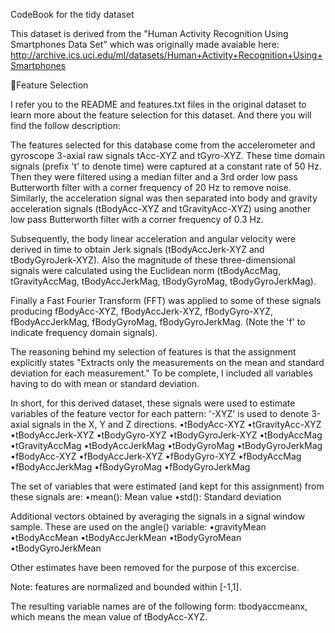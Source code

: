 CodeBook for the tidy dataset


This dataset is derived from the "Human Activity Recognition Using Smartphones Data Set" which was originally made avaiable here: http://archive.ics.uci.edu/ml/datasets/Human+Activity+Recognition+Using+Smartphones

Feature Selection 

I refer you to the README and features.txt files in the original dataset to learn more about the feature selection for this dataset. And there you will find the follow description:

The features selected for this database come from the accelerometer and gyroscope 3-axial raw signals tAcc-XYZ and tGyro-XYZ. These time domain signals (prefix 't' to denote time) were captured at a constant rate of 50 Hz. Then they were filtered using a median filter and a 3rd order low pass Butterworth filter with a corner frequency of 20 Hz to remove noise. Similarly, the acceleration signal was then separated into body and gravity acceleration signals (tBodyAcc-XYZ and tGravityAcc-XYZ) using another low pass Butterworth filter with a corner frequency of 0.3 Hz. 

Subsequently, the body linear acceleration and angular velocity were derived in time to obtain Jerk signals (tBodyAccJerk-XYZ and tBodyGyroJerk-XYZ). Also the magnitude of these three-dimensional signals were calculated using the Euclidean norm (tBodyAccMag, tGravityAccMag, tBodyAccJerkMag, tBodyGyroMag, tBodyGyroJerkMag). 

Finally a Fast Fourier Transform (FFT) was applied to some of these signals producing fBodyAcc-XYZ, fBodyAccJerk-XYZ, fBodyGyro-XYZ, fBodyAccJerkMag, fBodyGyroMag, fBodyGyroJerkMag. (Note the 'f' to indicate frequency domain signals). 

The reasoning behind my selection of features is that the assignment explicitly states "Extracts only the measurements on the mean and standard deviation for each measurement." To be complete, I included all variables having to do with mean or standard deviation.

In short, for this derived dataset, these signals were used to estimate variables of the feature vector for each pattern:
 '-XYZ' is used to denote 3-axial signals in the X, Y and Z directions.
•tBodyAcc-XYZ
•tGravityAcc-XYZ
•tBodyAccJerk-XYZ
•tBodyGyro-XYZ
•tBodyGyroJerk-XYZ
•tBodyAccMag
•tGravityAccMag
•tBodyAccJerkMag
•tBodyGyroMag
•tBodyGyroJerkMag
•fBodyAcc-XYZ
•fBodyAccJerk-XYZ
•fBodyGyro-XYZ
•fBodyAccMag
•fBodyAccJerkMag
•fBodyGyroMag
•fBodyGyroJerkMag

The set of variables that were estimated (and kept for this assignment) from these signals are: 
•mean(): Mean value
•std(): Standard deviation

Additional vectors obtained by averaging the signals in a signal window sample. These are used on the angle() variable:
•gravityMean
•tBodyAccMean
•tBodyAccJerkMean
•tBodyGyroMean
•tBodyGyroJerkMean

Other estimates have been removed for the purpose of this excercise.

Note: features are normalized and bounded within [-1,1].

The resulting variable names are of the following form: tbodyaccmeanx, which means the mean value of tBodyAcc-XYZ.
